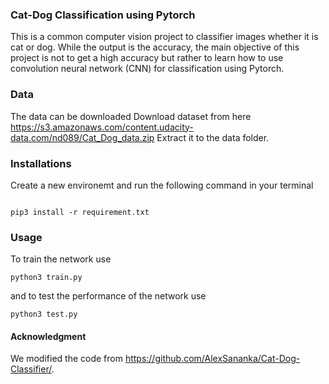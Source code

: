 ### Cat-Dog Classification using Pytorch

This is a common computer vision project to classifier images whether it is cat or dog. While the output is the accuracy, the main objective of this project is not to get a high accuracy but rather to learn how to use convolution neural network (CNN) for classification using Pytorch.

### Data
The data can be downloaded Download dataset from here https://s3.amazonaws.com/content.udacity-data.com/nd089/Cat_Dog_data.zip
Extract it to the data folder. 

### Installations

Create a new environemt and run the following command in your terminal
```

pip3 install -r requirement.txt

```

### Usage

To train the network use

```
python3 train.py
```
and to test the performance of the network use
```
python3 test.py
```

#### Acknowledgment
We modified the code from https://github.com/AlexSananka/Cat-Dog-Classifier/.

